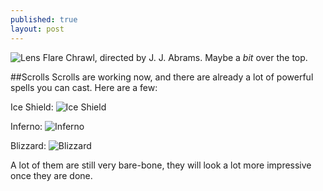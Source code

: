 ```yaml
---
published: true
layout: post
---
```



![Lens Flare](http://i.imgur.com/QAscWV7.gif)
Chrawl, directed by J. J. Abrams. Maybe a *bit* over the top.

<!--excerpt-->

##Scrolls
Scrolls are working now, and there are already a lot of powerful spells you can cast.
Here are a few:

Ice Shield:
![Ice Shield](http://i.imgur.com/GEQD8iY.gif)


Inferno:
![Inferno](http://i.imgur.com/8pDomgi.gif)


Blizzard:
![Blizzard](http://i.imgur.com/vuN8iid.gif)

A lot of them are still very bare-bone, they will look a lot more impressive once they are done.
